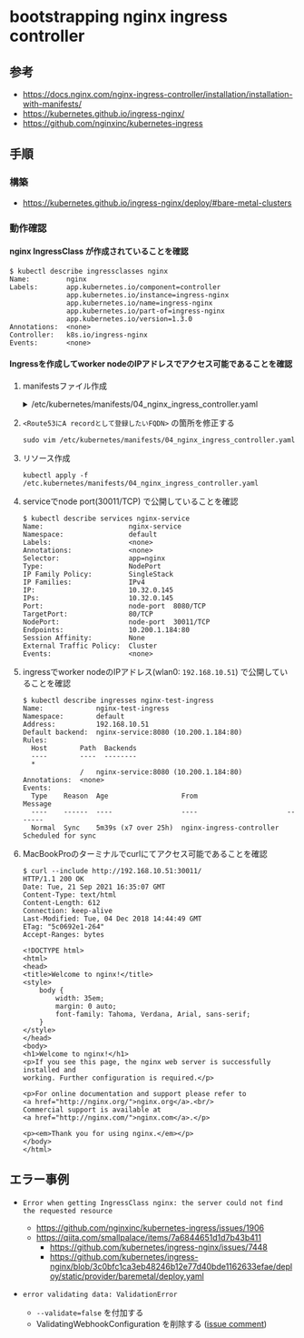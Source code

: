 # bootstrapping nginx ingress controller

## 参考

- https://docs.nginx.com/nginx-ingress-controller/installation/installation-with-manifests/
- https://kubernetes.github.io/ingress-nginx/
- https://github.com/nginxinc/kubernetes-ingress

## 手順

### 構築

- https://kubernetes.github.io/ingress-nginx/deploy/#bare-metal-clusters

### 動作確認

#### nginx IngressClass が作成されていることを確認

```
$ kubectl describe ingressclasses nginx
Name:         nginx
Labels:       app.kubernetes.io/component=controller
              app.kubernetes.io/instance=ingress-nginx
              app.kubernetes.io/name=ingress-nginx
              app.kubernetes.io/part-of=ingress-nginx
              app.kubernetes.io/version=1.3.0
Annotations:  <none>
Controller:   k8s.io/ingress-nginx
Events:       <none>
```

#### Ingressを作成してworker nodeのIPアドレスでアクセス可能であることを確認

1. manifestsファイル作成

    <details><summary>/etc/kubernetes/manifests/04_nginx_ingress_controller.yaml</summary>
        ```
        sudo tee /etc/kubernetes/manifests/04_nginx_ingress_controller.yaml << EOF > /dev/null
        ---
        apiVersion: apps/v1
        kind: Deployment
        metadata:
          name: nginx-test-deployment
        spec:
          selector:
            matchLabels:
              app: nginx
          replicas: 1
          template:
            metadata:
              labels:
                app: nginx
            spec:
              containers:
              - name: nginx
                image: nginx:1.14.2
                ports:
                - containerPort: 80
        ---
        apiVersion: v1
        kind: Service
        metadata:
          name: nginx-service
        spec:
          type: NodePort
          ports:
            - name: node-port
              protocol: TCP
              port: 8080
              targetPort: 80
              nodePort: 30011
          selector:
            app: nginx
        ---
        apiVersion: networking.k8s.io/v1
        kind: Ingress
        metadata:
          name: nginx-test-ingress
          annotations:
            external-dns.alpha.kubernetes.io/hostname: <Route53にA recordとして登録したいFQDN>
        spec:
          ingressClassName: nginx
          defaultBackend:
            service:
              name: nginx-service
              port:
                number: 8080
          rules:
          - http:
              paths:
              - path: /
                pathType: Prefix
                backend:
                  service:
                    name: nginx-service
                    port:
                      number: 8080
          # external-dns.alpha.kubernetes.io/hostname annotationsを指定せずrule毎に設定する例
          # - host: <Route53にA recordとして登録したいFQDN>
          #   http:
          #     paths:
          #       - path: /
          #         pathType: Prefix
          #         backend:
          #           service:
          #             name: nginx-service
          #             port:
          #               number: 8080
        EOF
        ```
    </details>

1. `<Route53にA recordとして登録したいFQDN>` の箇所を修正する
    ```
    sudo vim /etc/kubernetes/manifests/04_nginx_ingress_controller.yaml
    ```

1. リソース作成
    ```
    kubectl apply -f /etc.kubernetes/manifests/04_nginx_ingress_controller.yaml
    ```

1. serviceでnode port(30011/TCP) で公開していることを確認
    ```
    $ kubectl describe services nginx-service
    Name:                     nginx-service
    Namespace:                default
    Labels:                   <none>
    Annotations:              <none>
    Selector:                 app=nginx
    Type:                     NodePort
    IP Family Policy:         SingleStack
    IP Families:              IPv4
    IP:                       10.32.0.145
    IPs:                      10.32.0.145
    Port:                     node-port  8080/TCP
    TargetPort:               80/TCP
    NodePort:                 node-port  30011/TCP
    Endpoints:                10.200.1.184:80
    Session Affinity:         None
    External Traffic Policy:  Cluster
    Events:                   <none>
    ```


1. ingressでworker nodeのIPアドレス(wlan0: `192.168.10.51`) で公開していることを確認
    ```
    $ kubectl describe ingresses nginx-test-ingress
    Name:             nginx-test-ingress
    Namespace:        default
    Address:          192.168.10.51
    Default backend:  nginx-service:8080 (10.200.1.184:80)
    Rules:
      Host        Path  Backends
      ----        ----  --------
      *
                  /   nginx-service:8080 (10.200.1.184:80)
    Annotations:  <none>
    Events:
      Type    Reason  Age                  From                      Message
      ----    ------  ----                 ----                      -------
      Normal  Sync    5m39s (x7 over 25h)  nginx-ingress-controller  Scheduled for sync
    ```

1. MacBookProのターミナルでcurlにてアクセス可能であることを確認
    ```
    $ curl --include http://192.168.10.51:30011/
    HTTP/1.1 200 OK
    Date: Tue, 21 Sep 2021 16:35:07 GMT
    Content-Type: text/html
    Content-Length: 612
    Connection: keep-alive
    Last-Modified: Tue, 04 Dec 2018 14:44:49 GMT
    ETag: "5c0692e1-264"
    Accept-Ranges: bytes
    
    <!DOCTYPE html>
    <html>
    <head>
    <title>Welcome to nginx!</title>
    <style>
        body {
            width: 35em;
            margin: 0 auto;
            font-family: Tahoma, Verdana, Arial, sans-serif;
        }
    </style>
    </head>
    <body>
    <h1>Welcome to nginx!</h1>
    <p>If you see this page, the nginx web server is successfully installed and
    working. Further configuration is required.</p>
    
    <p>For online documentation and support please refer to
    <a href="http://nginx.org/">nginx.org</a>.<br/>
    Commercial support is available at
    <a href="http://nginx.com/">nginx.com</a>.</p>
    
    <p><em>Thank you for using nginx.</em></p>
    </body>
    </html>
    ```

## エラー事例


- `Error when getting IngressClass nginx: the server could not find the requested resource`
    - https://github.com/nginxinc/kubernetes-ingress/issues/1906
    - https://qiita.com/smallpalace/items/7a6844651d1d7b43b411
        - https://github.com/kubernetes/ingress-nginx/issues/7448
        - https://github.com/kubernetes/ingress-nginx/blob/3c0bfc1ca3eb48246b12e77d40bde1162633efae/deploy/static/provider/baremetal/deploy.yaml

- `error validating data: ValidationError`
    - `--validate=false` を付加する
    - ValidatingWebhookConfiguration を削除する ([issue comment](https://github.com/kubernetes/ingress-nginx/issues/5968#issuecomment-692719933))
